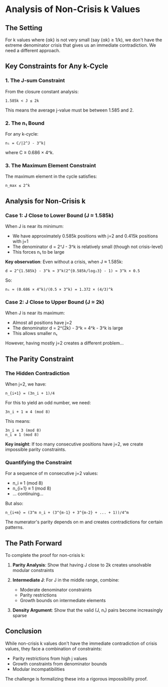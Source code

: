 # Analysis of Non-Crisis k Values

## The Setting

For k values where {αk} is not very small (say {αk} ≥ 1/k), we don't have the extreme denominator crisis that gives us an immediate contradiction. We need a different approach.

## Key Constraints for Any k-Cycle

### 1. The J-sum Constraint
From the closure constant analysis:
```
1.585k < J ≤ 2k
```

This means the average j-value must be between 1.585 and 2.

### 2. The n₁ Bound
For any k-cycle:
```
n₁ = C/|2^J - 3^k|
```

where C ≥ 0.686 × 4^k.

### 3. The Maximum Element Constraint
The maximum element in the cycle satisfies:
```
n_max ≤ 2^k
```

## Analysis for Non-Crisis k

### Case 1: J Close to Lower Bound (J ≈ 1.585k)

When J is near its minimum:
- We have approximately 0.585k positions with j=2 and 0.415k positions with j=1
- The denominator d = 2^J - 3^k is relatively small (though not crisis-level)
- This forces n₁ to be large

**Key observation**: Even without a crisis, when J ≈ 1.585k:
```
d = 2^{1.585k} - 3^k ≈ 3^k(2^{0.585k/log₂3} - 1) ≈ 3^k × 0.5
```

So:
```
n₁ ≈ (0.686 × 4^k)/(0.5 × 3^k) = 1.372 × (4/3)^k
```

### Case 2: J Close to Upper Bound (J ≈ 2k)

When J is near its maximum:
- Almost all positions have j=2
- The denominator d = 2^{2k} - 3^k = 4^k - 3^k is large
- This allows smaller n₁

However, having mostly j=2 creates a different problem...

## The Parity Constraint

### The Hidden Contradiction

When j=2, we have:
```
n_{i+1} = (3n_i + 1)/4
```

For this to yield an odd number, we need:
```
3n_i + 1 ≡ 4 (mod 8)
```

This means:
```
3n_i ≡ 3 (mod 8)
n_i ≡ 1 (mod 8)
```

**Key insight**: If too many consecutive positions have j=2, we create impossible parity constraints.

### Quantifying the Constraint

For a sequence of m consecutive j=2 values:
- n_i ≡ 1 (mod 8)
- n_{i+1} ≡ 1 (mod 8) 
- ... continuing...

But also:
```
n_{i+m} = (3^m n_i + (3^{m-1} + 3^{m-2} + ... + 1))/4^m
```

The numerator's parity depends on m and creates contradictions for certain patterns.

## The Path Forward

To complete the proof for non-crisis k:

1. **Parity Analysis**: Show that having J close to 2k creates unsolvable modular constraints
2. **Intermediate J**: For J in the middle range, combine:
   - Moderate denominator constraints
   - Parity restrictions
   - Growth bounds on intermediate elements

3. **Density Argument**: Show that the valid (J, n₁) pairs become increasingly sparse

## Conclusion

While non-crisis k values don't have the immediate contradiction of crisis values, they face a combination of constraints:
- Parity restrictions from high j values
- Growth constraints from denominator bounds
- Modular incompatibilities

The challenge is formalizing these into a rigorous impossibility proof.